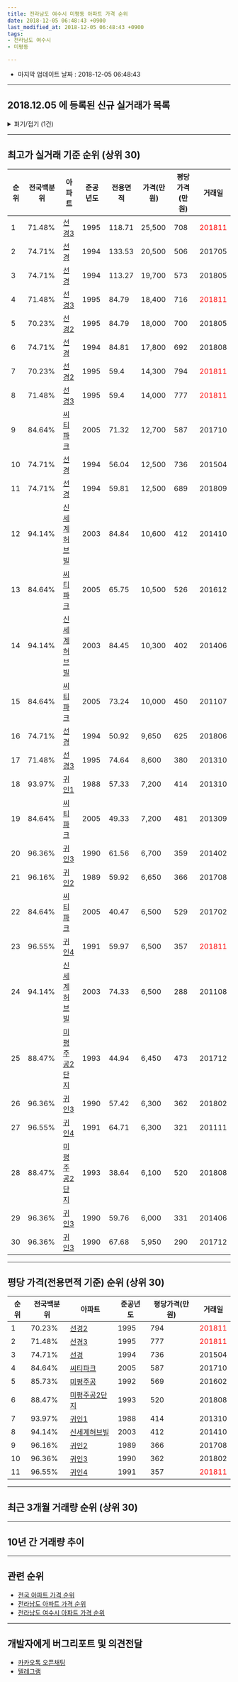 ```yaml
---
title: 전라남도 여수시 미평동 아파트 가격 순위
date: 2018-12-05 06:48:43 +0900
last_modified_at: 2018-12-05 06:48:43 +0900
tags:
- 전라남도 여수시
- 미평동

---
```


* 마지막 업데이트 날짜 : 2018-12-05 06:48:43

---

## 2018.12.05 에 등록된 신규 실거래가 목록

<details>
<summary>펴기/접기 (1건)</summary>
<div markdown="1">

|아파트|전국백분위|준공년도|전용면적|가격(만원)|평당가격(만원)|거래일|
|---|---|---|---|---|---|---|
|[선경3](https://search.naver.com/search.naver?query=%EC%A0%84%EB%9D%BC%EB%82%A8%EB%8F%84+%EC%97%AC%EC%88%98%EC%8B%9C+%EB%AF%B8%ED%8F%89%EB%8F%99+%EC%84%A0%EA%B2%BD3)|71.48%|1995|59.4|13,500|750|<span style="color:red">201811</span>|


</div>
</details>

---

## 최고가 실거래 기준 순위 (상위 30)


|순위|전국백분위|아파트|준공년도|전용면적|가격(만원)|평당가격(만원)|거래일|
|---|---|---|---|---|---|---|---|
|1|71.48%|[선경3](https://search.naver.com/search.naver?query=%EC%A0%84%EB%9D%BC%EB%82%A8%EB%8F%84+%EC%97%AC%EC%88%98%EC%8B%9C+%EB%AF%B8%ED%8F%89%EB%8F%99+%EC%84%A0%EA%B2%BD3)|1995|118.71|25,500|708|<span style="color:red">201811</span>|
|2|74.71%|[선경](https://search.naver.com/search.naver?query=%EC%A0%84%EB%9D%BC%EB%82%A8%EB%8F%84+%EC%97%AC%EC%88%98%EC%8B%9C+%EB%AF%B8%ED%8F%89%EB%8F%99+%EC%84%A0%EA%B2%BD)|1994|133.53|20,500|506|201705|
|3|74.71%|[선경](https://search.naver.com/search.naver?query=%EC%A0%84%EB%9D%BC%EB%82%A8%EB%8F%84+%EC%97%AC%EC%88%98%EC%8B%9C+%EB%AF%B8%ED%8F%89%EB%8F%99+%EC%84%A0%EA%B2%BD)|1994|113.27|19,700|573|201805|
|4|71.48%|[선경3](https://search.naver.com/search.naver?query=%EC%A0%84%EB%9D%BC%EB%82%A8%EB%8F%84+%EC%97%AC%EC%88%98%EC%8B%9C+%EB%AF%B8%ED%8F%89%EB%8F%99+%EC%84%A0%EA%B2%BD3)|1995|84.79|18,400|716|<span style="color:red">201811</span>|
|5|70.23%|[선경2](https://search.naver.com/search.naver?query=%EC%A0%84%EB%9D%BC%EB%82%A8%EB%8F%84+%EC%97%AC%EC%88%98%EC%8B%9C+%EB%AF%B8%ED%8F%89%EB%8F%99+%EC%84%A0%EA%B2%BD2)|1995|84.79|18,000|700|201805|
|6|74.71%|[선경](https://search.naver.com/search.naver?query=%EC%A0%84%EB%9D%BC%EB%82%A8%EB%8F%84+%EC%97%AC%EC%88%98%EC%8B%9C+%EB%AF%B8%ED%8F%89%EB%8F%99+%EC%84%A0%EA%B2%BD)|1994|84.81|17,800|692|201808|
|7|70.23%|[선경2](https://search.naver.com/search.naver?query=%EC%A0%84%EB%9D%BC%EB%82%A8%EB%8F%84+%EC%97%AC%EC%88%98%EC%8B%9C+%EB%AF%B8%ED%8F%89%EB%8F%99+%EC%84%A0%EA%B2%BD2)|1995|59.4|14,300|794|<span style="color:red">201811</span>|
|8|71.48%|[선경3](https://search.naver.com/search.naver?query=%EC%A0%84%EB%9D%BC%EB%82%A8%EB%8F%84+%EC%97%AC%EC%88%98%EC%8B%9C+%EB%AF%B8%ED%8F%89%EB%8F%99+%EC%84%A0%EA%B2%BD3)|1995|59.4|14,000|777|<span style="color:red">201811</span>|
|9|84.64%|[씨티파크](https://search.naver.com/search.naver?query=%EC%A0%84%EB%9D%BC%EB%82%A8%EB%8F%84+%EC%97%AC%EC%88%98%EC%8B%9C+%EB%AF%B8%ED%8F%89%EB%8F%99+%EC%94%A8%ED%8B%B0%ED%8C%8C%ED%81%AC)|2005|71.32|12,700|587|201710|
|10|74.71%|[선경](https://search.naver.com/search.naver?query=%EC%A0%84%EB%9D%BC%EB%82%A8%EB%8F%84+%EC%97%AC%EC%88%98%EC%8B%9C+%EB%AF%B8%ED%8F%89%EB%8F%99+%EC%84%A0%EA%B2%BD)|1994|56.04|12,500|736|201504|
|11|74.71%|[선경](https://search.naver.com/search.naver?query=%EC%A0%84%EB%9D%BC%EB%82%A8%EB%8F%84+%EC%97%AC%EC%88%98%EC%8B%9C+%EB%AF%B8%ED%8F%89%EB%8F%99+%EC%84%A0%EA%B2%BD)|1994|59.81|12,500|689|201809|
|12|94.14%|[신세계허브빌](https://search.naver.com/search.naver?query=%EC%A0%84%EB%9D%BC%EB%82%A8%EB%8F%84+%EC%97%AC%EC%88%98%EC%8B%9C+%EB%AF%B8%ED%8F%89%EB%8F%99+%EC%8B%A0%EC%84%B8%EA%B3%84%ED%97%88%EB%B8%8C%EB%B9%8C)|2003|84.84|10,600|412|201410|
|13|84.64%|[씨티파크](https://search.naver.com/search.naver?query=%EC%A0%84%EB%9D%BC%EB%82%A8%EB%8F%84+%EC%97%AC%EC%88%98%EC%8B%9C+%EB%AF%B8%ED%8F%89%EB%8F%99+%EC%94%A8%ED%8B%B0%ED%8C%8C%ED%81%AC)|2005|65.75|10,500|526|201612|
|14|94.14%|[신세계허브빌](https://search.naver.com/search.naver?query=%EC%A0%84%EB%9D%BC%EB%82%A8%EB%8F%84+%EC%97%AC%EC%88%98%EC%8B%9C+%EB%AF%B8%ED%8F%89%EB%8F%99+%EC%8B%A0%EC%84%B8%EA%B3%84%ED%97%88%EB%B8%8C%EB%B9%8C)|2003|84.45|10,300|402|201406|
|15|84.64%|[씨티파크](https://search.naver.com/search.naver?query=%EC%A0%84%EB%9D%BC%EB%82%A8%EB%8F%84+%EC%97%AC%EC%88%98%EC%8B%9C+%EB%AF%B8%ED%8F%89%EB%8F%99+%EC%94%A8%ED%8B%B0%ED%8C%8C%ED%81%AC)|2005|73.24|10,000|450|201107|
|16|74.71%|[선경](https://search.naver.com/search.naver?query=%EC%A0%84%EB%9D%BC%EB%82%A8%EB%8F%84+%EC%97%AC%EC%88%98%EC%8B%9C+%EB%AF%B8%ED%8F%89%EB%8F%99+%EC%84%A0%EA%B2%BD)|1994|50.92|9,650|625|201806|
|17|71.48%|[선경3](https://search.naver.com/search.naver?query=%EC%A0%84%EB%9D%BC%EB%82%A8%EB%8F%84+%EC%97%AC%EC%88%98%EC%8B%9C+%EB%AF%B8%ED%8F%89%EB%8F%99+%EC%84%A0%EA%B2%BD3)|1995|74.64|8,600|380|201310|
|18|93.97%|[귀인1](https://search.naver.com/search.naver?query=%EC%A0%84%EB%9D%BC%EB%82%A8%EB%8F%84+%EC%97%AC%EC%88%98%EC%8B%9C+%EB%AF%B8%ED%8F%89%EB%8F%99+%EA%B7%80%EC%9D%B81)|1988|57.33|7,200|414|201310|
|19|84.64%|[씨티파크](https://search.naver.com/search.naver?query=%EC%A0%84%EB%9D%BC%EB%82%A8%EB%8F%84+%EC%97%AC%EC%88%98%EC%8B%9C+%EB%AF%B8%ED%8F%89%EB%8F%99+%EC%94%A8%ED%8B%B0%ED%8C%8C%ED%81%AC)|2005|49.33|7,200|481|201309|
|20|96.36%|[귀인3](https://search.naver.com/search.naver?query=%EC%A0%84%EB%9D%BC%EB%82%A8%EB%8F%84+%EC%97%AC%EC%88%98%EC%8B%9C+%EB%AF%B8%ED%8F%89%EB%8F%99+%EA%B7%80%EC%9D%B83)|1990|61.56|6,700|359|201402|
|21|96.16%|[귀인2](https://search.naver.com/search.naver?query=%EC%A0%84%EB%9D%BC%EB%82%A8%EB%8F%84+%EC%97%AC%EC%88%98%EC%8B%9C+%EB%AF%B8%ED%8F%89%EB%8F%99+%EA%B7%80%EC%9D%B82)|1989|59.92|6,650|366|201708|
|22|84.64%|[씨티파크](https://search.naver.com/search.naver?query=%EC%A0%84%EB%9D%BC%EB%82%A8%EB%8F%84+%EC%97%AC%EC%88%98%EC%8B%9C+%EB%AF%B8%ED%8F%89%EB%8F%99+%EC%94%A8%ED%8B%B0%ED%8C%8C%ED%81%AC)|2005|40.47|6,500|529|201702|
|23|96.55%|[귀인4](https://search.naver.com/search.naver?query=%EC%A0%84%EB%9D%BC%EB%82%A8%EB%8F%84+%EC%97%AC%EC%88%98%EC%8B%9C+%EB%AF%B8%ED%8F%89%EB%8F%99+%EA%B7%80%EC%9D%B84)|1991|59.97|6,500|357|<span style="color:red">201811</span>|
|24|94.14%|[신세계허브빌](https://search.naver.com/search.naver?query=%EC%A0%84%EB%9D%BC%EB%82%A8%EB%8F%84+%EC%97%AC%EC%88%98%EC%8B%9C+%EB%AF%B8%ED%8F%89%EB%8F%99+%EC%8B%A0%EC%84%B8%EA%B3%84%ED%97%88%EB%B8%8C%EB%B9%8C)|2003|74.33|6,500|288|201108|
|25|88.47%|[미평주공2단지](https://search.naver.com/search.naver?query=%EC%A0%84%EB%9D%BC%EB%82%A8%EB%8F%84+%EC%97%AC%EC%88%98%EC%8B%9C+%EB%AF%B8%ED%8F%89%EB%8F%99+%EB%AF%B8%ED%8F%89%EC%A3%BC%EA%B3%B52%EB%8B%A8%EC%A7%80)|1993|44.94|6,450|473|201712|
|26|96.36%|[귀인3](https://search.naver.com/search.naver?query=%EC%A0%84%EB%9D%BC%EB%82%A8%EB%8F%84+%EC%97%AC%EC%88%98%EC%8B%9C+%EB%AF%B8%ED%8F%89%EB%8F%99+%EA%B7%80%EC%9D%B83)|1990|57.42|6,300|362|201802|
|27|96.55%|[귀인4](https://search.naver.com/search.naver?query=%EC%A0%84%EB%9D%BC%EB%82%A8%EB%8F%84+%EC%97%AC%EC%88%98%EC%8B%9C+%EB%AF%B8%ED%8F%89%EB%8F%99+%EA%B7%80%EC%9D%B84)|1991|64.71|6,300|321|201111|
|28|88.47%|[미평주공2단지](https://search.naver.com/search.naver?query=%EC%A0%84%EB%9D%BC%EB%82%A8%EB%8F%84+%EC%97%AC%EC%88%98%EC%8B%9C+%EB%AF%B8%ED%8F%89%EB%8F%99+%EB%AF%B8%ED%8F%89%EC%A3%BC%EA%B3%B52%EB%8B%A8%EC%A7%80)|1993|38.64|6,100|520|201808|
|29|96.36%|[귀인3](https://search.naver.com/search.naver?query=%EC%A0%84%EB%9D%BC%EB%82%A8%EB%8F%84+%EC%97%AC%EC%88%98%EC%8B%9C+%EB%AF%B8%ED%8F%89%EB%8F%99+%EA%B7%80%EC%9D%B83)|1990|59.76|6,000|331|201406|
|30|96.36%|[귀인3](https://search.naver.com/search.naver?query=%EC%A0%84%EB%9D%BC%EB%82%A8%EB%8F%84+%EC%97%AC%EC%88%98%EC%8B%9C+%EB%AF%B8%ED%8F%89%EB%8F%99+%EA%B7%80%EC%9D%B83)|1990|67.68|5,950|290|201712|


---

## 평당 가격(전용면적 기준) 순위 (상위 30)


|순위|전국백분위|아파트|준공년도|평당가격(만원)|거래일|
|---|---|---|---|---|---|
|1|70.23%|[선경2](https://search.naver.com/search.naver?query=%EC%A0%84%EB%9D%BC%EB%82%A8%EB%8F%84+%EC%97%AC%EC%88%98%EC%8B%9C+%EB%AF%B8%ED%8F%89%EB%8F%99+%EC%84%A0%EA%B2%BD2)|1995|794|<span style="color:red">201811</span>|
|2|71.48%|[선경3](https://search.naver.com/search.naver?query=%EC%A0%84%EB%9D%BC%EB%82%A8%EB%8F%84+%EC%97%AC%EC%88%98%EC%8B%9C+%EB%AF%B8%ED%8F%89%EB%8F%99+%EC%84%A0%EA%B2%BD3)|1995|777|<span style="color:red">201811</span>|
|3|74.71%|[선경](https://search.naver.com/search.naver?query=%EC%A0%84%EB%9D%BC%EB%82%A8%EB%8F%84+%EC%97%AC%EC%88%98%EC%8B%9C+%EB%AF%B8%ED%8F%89%EB%8F%99+%EC%84%A0%EA%B2%BD)|1994|736|201504|
|4|84.64%|[씨티파크](https://search.naver.com/search.naver?query=%EC%A0%84%EB%9D%BC%EB%82%A8%EB%8F%84+%EC%97%AC%EC%88%98%EC%8B%9C+%EB%AF%B8%ED%8F%89%EB%8F%99+%EC%94%A8%ED%8B%B0%ED%8C%8C%ED%81%AC)|2005|587|201710|
|5|85.73%|[미평주공](https://search.naver.com/search.naver?query=%EC%A0%84%EB%9D%BC%EB%82%A8%EB%8F%84+%EC%97%AC%EC%88%98%EC%8B%9C+%EB%AF%B8%ED%8F%89%EB%8F%99+%EB%AF%B8%ED%8F%89%EC%A3%BC%EA%B3%B5)|1992|569|201602|
|6|88.47%|[미평주공2단지](https://search.naver.com/search.naver?query=%EC%A0%84%EB%9D%BC%EB%82%A8%EB%8F%84+%EC%97%AC%EC%88%98%EC%8B%9C+%EB%AF%B8%ED%8F%89%EB%8F%99+%EB%AF%B8%ED%8F%89%EC%A3%BC%EA%B3%B52%EB%8B%A8%EC%A7%80)|1993|520|201808|
|7|93.97%|[귀인1](https://search.naver.com/search.naver?query=%EC%A0%84%EB%9D%BC%EB%82%A8%EB%8F%84+%EC%97%AC%EC%88%98%EC%8B%9C+%EB%AF%B8%ED%8F%89%EB%8F%99+%EA%B7%80%EC%9D%B81)|1988|414|201310|
|8|94.14%|[신세계허브빌](https://search.naver.com/search.naver?query=%EC%A0%84%EB%9D%BC%EB%82%A8%EB%8F%84+%EC%97%AC%EC%88%98%EC%8B%9C+%EB%AF%B8%ED%8F%89%EB%8F%99+%EC%8B%A0%EC%84%B8%EA%B3%84%ED%97%88%EB%B8%8C%EB%B9%8C)|2003|412|201410|
|9|96.16%|[귀인2](https://search.naver.com/search.naver?query=%EC%A0%84%EB%9D%BC%EB%82%A8%EB%8F%84+%EC%97%AC%EC%88%98%EC%8B%9C+%EB%AF%B8%ED%8F%89%EB%8F%99+%EA%B7%80%EC%9D%B82)|1989|366|201708|
|10|96.36%|[귀인3](https://search.naver.com/search.naver?query=%EC%A0%84%EB%9D%BC%EB%82%A8%EB%8F%84+%EC%97%AC%EC%88%98%EC%8B%9C+%EB%AF%B8%ED%8F%89%EB%8F%99+%EA%B7%80%EC%9D%B83)|1990|362|201802|
|11|96.55%|[귀인4](https://search.naver.com/search.naver?query=%EC%A0%84%EB%9D%BC%EB%82%A8%EB%8F%84+%EC%97%AC%EC%88%98%EC%8B%9C+%EB%AF%B8%ED%8F%89%EB%8F%99+%EA%B7%80%EC%9D%B84)|1991|357|<span style="color:red">201811</span>|


---

## 최근 3개월 거래량 순위 (상위 30)


<div style="width:100%;">
    <canvas id="deal_count_ranking" height="250"></canvas>
</div>


<script>
new Chart(document.getElementById("deal_count_ranking"), {
    type: 'horizontalBar',
    data: {
        labels: ['선경3', '미평주공2단지', '귀인4', '선경2', '선경', '귀인2', '귀인1', '귀인3'],
        datasets: [{
            label: '실거래 수',
            data: [9, 9, 4, 3, 3, 2, 1, 1],
            borderColor: "rgba(255, 0, 128, 1)",
            backgroundColor: "rgba(255, 0, 128, 0.5)",
            fill: false,
        }]
    },
    options: {
        responsive: true,
        title: {
            display: true,
            text: '최근 3개월 거래량 순위'
        },
        tooltips: {
            mode: 'index',
            intersect: false,
            callbacks: {
                title: function(tooltipItems, data) {
                    return "실거래 수:";
                },
                label: function(tooltipItem, data) {
                    return data.labels[tooltipItem.index] + ": " + tooltipItem.xLabel;
                }
            }
        },
        hover: {
            mode: 'nearest',
            intersect: true
        },
        scales: {
            xAxes: [{
                display: true,
                scaleLabel: {
                    display: true,
                    labelString: '실거래 수'
                },
                ticks: {
                    suggestedMin: 0,
                }
            }],
            yAxes: [{
                display: true,
                ticks: {
                    autoSkip: false,
                    callback: function(value, index, values) {
                        if (value.length > 15)
                            return value.substr(0, 13) + "...";
                        else
                            return value;
                    }
                },
                scaleLabel: {
                    display: false,
                }
            }]
        }
    }
});

</script>


---

## 10년 간 거래량 추이


<div style="width:100%;">
    <canvas id="deal_progress" height="250"></canvas>
</div>

<script>
new Chart(document.getElementById("deal_progress"), {
    type: 'line',
    data: {
        labels: ['200812','200901','200902','200903','200904','200905','200906','200907','200908','200909','200910','200911','200912','201001','201002','201003','201004','201005','201006','201007','201008','201009','201010','201011','201012','201101','201102','201103','201104','201105','201106','201107','201108','201109','201110','201111','201112','201201','201202','201203','201204','201205','201206','201207','201208','201209','201210','201211','201212','201301','201302','201303','201304','201305','201306','201307','201308','201309','201310','201311','201312','201401','201402','201403','201404','201405','201406','201407','201408','201409','201410','201411','201412','201501','201502','201503','201504','201505','201506','201507','201508','201509','201510','201511','201512','201601','201602','201603','201604','201605','201606','201607','201608','201609','201610','201611','201612','201701','201702','201703','201704','201705','201706','201707','201708','201709','201710','201711','201712','201801','201802','201803','201804','201805','201806','201807','201808','201809','201810','201811','201812'],
        datasets: [{
            label: '실거래 수',
            pointRadius: 1,
            data: [9, 10, 9, 13, 15, 24, 15, 21, 15, 23, 24, 26, 15, 22, 15, 27, 26, 22, 18, 14, 21, 14, 27, 20, 22, 25, 22, 18, 16, 22, 19, 15, 14, 12, 19, 23, 15, 15, 23, 23, 6, 10, 9, 4, 10, 11, 15, 14, 14, 21, 10, 26, 16, 19, 31, 16, 10, 21, 25, 24, 14, 14, 21, 16, 18, 13, 12, 13, 17, 18, 19, 14, 17, 27, 13, 20, 23, 23, 20, 12, 12, 8, 15, 11, 12, 10, 23, 18, 20, 13, 17, 12, 18, 13, 22, 17, 14, 10, 14, 22, 16, 18, 19, 18, 20, 24, 9, 14, 17, 19, 11, 18, 13, 17, 17, 13, 12, 13, 19, 13, 0],
            borderColor: "rgba(255, 201, 14, 1)",
            backgroundColor: "rgba(255, 201, 14, 0.5)",
            fill: true,
        }]
    },
    options: {
        responsive: true,
        title: {
            display: true,
            text: '10년간 거래량 추이'
        },
        tooltips: {
            mode: 'index',
            intersect: false,
        },
        hover: {
            mode: 'nearest',
            intersect: true
        },
        scales: {
            xAxes: [{
                display: true,
                scaleLabel: {
                    display: true,
                    labelString: '년/월'
                }
            }],
            yAxes: [{
                display: true,
                ticks: {
                    suggestedMin: 0,
                },
                scaleLabel: {
                    display: true,
                    labelString: '실거래 수'
                }
            }]
        }
    }
});

</script>


---

## 관련 순위

- [전국 아파트 가격 순위](https://inasie.github.io/apt-ranking/전국)
- [전라남도 아파트 가격 순위](https://inasie.github.io/apt-ranking/전라남도)
- [전라남도 여수시 아파트 가격 순위](https://inasie.github.io/apt-ranking/전라남도-여수시)


---

## 개발자에게 버그리포트 및 의견전달

- [카카오톡 오픈채팅](https://open.kakao.com/o/gLJUAP4)
- [텔레그램](https://t.me/inasie)

